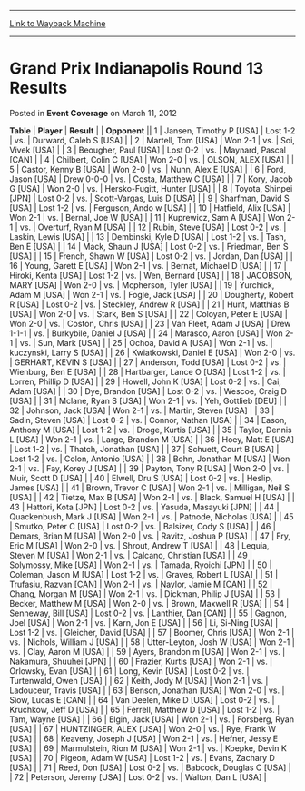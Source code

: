 
---
[Link to Wayback Machine](https://web.archive.org/web/20220925233702/https://magic.wizards.com/en/articles/archive/event-coverage/grand-prix-indianapolis-round-13-results-2012-03-11)

[_metadata_:description]:- "TablePlayerResult Opponent 1Jansen, Timothy P [USA]Lost 1-2vs.Durward, Caleb S [USA] 2Martell, Tom [USA]Won 2-1vs.Soi, Vivek [USA] 3Beougher, Paul [USA]Lost 0-2vs.Maynard, Pascal [CAN] 4Chilbert, Colin C [USA]Won 2-0vs.OLSON, ALEX [USA] 5Castor, Kenny B [USA]Won 2-0vs.Nunn, Alex E [USA] 6Ford, Jason [USA]Drew 0-0-0vs.Costa, Matthew C [USA] 7Kory, Jacob G [USA]Won"
[_metadata_:generator]:- "Drupal 7 (http://drupal.org)"
[_metadata_:node]:- "458031"
[_metadata_:publish_date]:- "2012-03-11"
[_metadata_:source]:- "div-main-content"
[_metadata_:title]:- "Grand Prix Indianapolis Round 13 Results"
[_metadata_:wayback_capture_timestamp]:- "2022-09-25 23:37:02"
[_metadata_:wayback_raw_url]:- "https://web.archive.org/web/20220925233702id_/https://magic.wizards.com/en/articles/archive/event-coverage/grand-prix-indianapolis-round-13-results-2012-03-11"
[_metadata_:wayback_url]:- "https://magic.wizards.com/en/articles/archive/event-coverage/grand-prix-indianapolis-round-13-results-2012-03-11"
---


Grand Prix Indianapolis Round 13 Results
========================================



 Posted in **Event Coverage**
 on March 11, 2012 












 **Table** | **Player** | **Result** |  | **Opponent** ||  1 | Jansen, Timothy P [USA] | Lost 1-2 | vs. | Durward, Caleb S [USA] |
|  2 | Martell, Tom [USA] | Won 2-1 | vs. | Soi, Vivek [USA] |
|  3 | Beougher, Paul [USA] | Lost 0-2 | vs. | Maynard, Pascal [CAN] |
|  4 | Chilbert, Colin C [USA] | Won 2-0 | vs. | OLSON, ALEX [USA] |
|  5 | Castor, Kenny B [USA] | Won 2-0 | vs. | Nunn, Alex E [USA] |
|  6 | Ford, Jason [USA] | Drew 0-0-0 | vs. | Costa, Matthew C [USA] |
|  7 | Kory, Jacob G [USA] | Won 2-0 | vs. | Hersko-Fugitt, Hunter [USA] |
|  8 | Toyota, Shinpei [JPN] | Lost 0-2 | vs. | Scott-Vargas, Luis D [USA] |
|  9 | Sharfman, David S [USA] | Lost 1-2 | vs. | Ferguson, Ando w [USA] |
|  10 | Hatfield, Alix [USA] | Won 2-1 | vs. | Bernal, Joe W [USA] |
|  11 | Kuprewicz, Sam A [USA] | Won 2-1 | vs. | Overturf, Ryan M [USA] |
|  12 | Rubin, Steve [USA] | Lost 0-2 | vs. | Laskin, Lewis [USA] |
|  13 | Dembinski, Kyle D [USA] | Lost 1-2 | vs. | Tash, Ben E [USA] |
|  14 | Mack, Shaun J [USA] | Lost 0-2 | vs. | Friedman, Ben S [USA] |
|  15 | French, Shawn W [USA] | Lost 0-2 | vs. | Jordan, Dan [USA] |
|  16 | Young, Garett E [USA] | Won 2-1 | vs. | Bernat, Michael D [USA] |
|  17 | Hiroki, Kenta [USA] | Lost 1-2 | vs. | Wen, Bernard [USA] |
|  18 | JACOBSON, MARY [USA] | Won 2-0 | vs. | Mcpherson, Tyler [USA] |
|  19 | Yurchick, Adam M [USA] | Won 2-1 | vs. | Fogle, Jack [USA] |
|  20 | Dougherty, Robert R [USA] | Lost 0-2 | vs. | Steckley, Andrew R [USA] |
|  21 | Hunt, Matthias B [USA] | Won 2-0 | vs. | Stark, Ben S [USA] |
|  22 | Coloyan, Peter E [USA] | Won 2-0 | vs. | Coston, Chris [USA] |
|  23 | Van Fleet, Adam J [USA] | Drew 1-1-1 | vs. | Burkybile, Daniel J [USA] |
|  24 | Marasco, Aaron [USA] | Won 2-1 | vs. | Sun, Mark [USA] |
|  25 | Ochoa, David A [USA] | Won 2-1 | vs. | kuczynski, Larry S [USA] |
|  26 | Kwiatkowski, Daniel E [USA] | Won 2-0 | vs. | GERHART, KEVIN S [USA] |
|  27 | Anderson, Todd [USA] | Lost 0-2 | vs. | Wienburg, Ben E [USA] |
|  28 | Hartbarger, Lance O [USA] | Lost 1-2 | vs. | Lorren, Phillip D [USA] |
|  29 | Howell, John K [USA] | Lost 0-2 | vs. | Cai, Adam [USA] |
|  30 | Dye, Brandon [USA] | Lost 0-2 | vs. | Wescoe, Craig D [USA] |
|  31 | Mclane, Ryan S [USA] | Won 2-1 | vs. | Yeh, Gottlieb [DEU] |
|  32 | Johnson, Jack [USA] | Won 2-1 | vs. | Martin, Steven [USA] |
|  33 | Sadin, Steven [USA] | Lost 0-2 | vs. | Connor, Nathan [USA] |
|  34 | Eason, Anthony M [USA] | Lost 1-2 | vs. | Droge, Kurtis [USA] |
|  35 | Taylor, Dennis L [USA] | Won 2-1 | vs. | Large, Brandon M [USA] |
|  36 | Hoey, Matt E [USA] | Lost 1-2 | vs. | Thatch, Jonathan [USA] |
|  37 | Schuett, Court B [USA] | Lost 1-2 | vs. | Colon, Antonio [USA] |
|  38 | Bohn, Jonathan M [USA] | Won 2-1 | vs. | Fay, Korey J [USA] |
|  39 | Payton, Tony R [USA] | Won 2-0 | vs. | Muir, Scott D [USA] |
|  40 | Elwell, Dru S [USA] | Lost 0-2 | vs. | Heslip, James [USA] |
|  41 | Brown, Trevor C [USA] | Won 2-1 | vs. | Milligan, Neil S [USA] |
|  42 | Tietze, Max B [USA] | Won 2-1 | vs. | Black, Samuel H [USA] |
|  43 | Hattori, Kota [JPN] | Lost 0-2 | vs. | Yasuda, Masayuki [JPN] |
|  44 | Quackenbush, Mark J [USA] | Won 2-1 | vs. | Patnode, Nicholas [USA] |
|  45 | Smutko, Peter C [USA] | Lost 0-2 | vs. | Balsizer, Cody S [USA] |
|  46 | Demars, Brian M [USA] | Won 2-0 | vs. | Ravitz, Joshua P [USA] |
|  47 | Fry, Eric M [USA] | Won 2-0 | vs. | Shrout, Andrew T [USA] |
|  48 | Lequia, Steven M [USA] | Won 2-1 | vs. | Calcano, Christian [USA] |
|  49 | Solymossy, Mike [USA] | Won 2-1 | vs. | Tamada, Ryoichi [JPN] |
|  50 | Coleman, Jason M [USA] | Lost 1-2 | vs. | Graves, Robert L [USA] |
|  51 | Trufasiu, Razvan [CAN] | Won 2-1 | vs. | Naylor, Jamie M [CAN] |
|  52 | Chang, Morgan M [USA] | Won 2-1 | vs. | Dickman, Philip J [USA] |
|  53 | Becker, Matthew M [USA] | Won 2-0 | vs. | Brown, Maxwell R [USA] |
|  54 | Senneway, Bill [USA] | Lost 0-2 | vs. | Lanthier, Dan [CAN] |
|  55 | Gagnon, Joel [USA] | Won 2-1 | vs. | Karn, Jon E [USA] |
|  56 | Li, Si-Ning [USA] | Lost 1-2 | vs. | Gleicher, David [USA] |
|  57 | Boomer, Chris [USA] | Won 2-1 | vs. | Nichols, William J [USA] |
|  58 | Utter-Leyton, Josh W [USA] | Won 2-1 | vs. | Clay, Aaron M [USA] |
|  59 | Ayers, Brandon m [USA] | Won 2-1 | vs. | Nakamura, Shuuhei [JPN] |
|  60 | Frazier, Kurtis [USA] | Won 2-1 | vs. | Orlowsky, Evan [USA] |
|  61 | Long, Kevin [USA] | Lost 0-2 | vs. | Turtenwald, Owen [USA] |
|  62 | Keith, Jody M [USA] | Won 2-1 | vs. | Ladouceur, Travis [USA] |
|  63 | Benson, Jonathan [USA] | Won 2-0 | vs. | Siow, Lucas E [CAN] |
|  64 | Van Deelen, Mike D [USA] | Lost 0-2 | vs. | Kruchkow, Jeff D [USA] |
|  65 | Ferrell, Matthew D [USA] | Lost 1-2 | vs. | Tam, Wayne [USA] |
|  66 | Elgin, Jack [USA] | Won 2-1 | vs. | Forsberg, Ryan [USA] |
|  67 | HUNTZINGER, ALEX [USA] | Won 2-0 | vs. | Rye, Frank W [USA] |
|  68 | Keaveny, Joseph J [USA] | Won 2-1 | vs. | Hefner, Jessy E [USA] |
|  69 | Marmulstein, Rion M [USA] | Won 2-1 | vs. | Koepke, Devin K [USA] |
|  70 | Pigeon, Adam W [USA] | Lost 1-2 | vs. | Evans, Zachary D [USA] |
|  71 | Reed, Don [USA] | Lost 0-2 | vs. | Babcock, Douglas C [USA] |
|  72 | Peterson, Jeremy [USA] | Lost 0-2 | vs. | Walton, Dan L [USA] |







